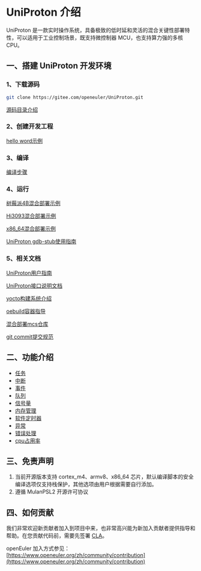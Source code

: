 # UniProton 介绍

UniProton 是一款实时操作系统，具备极致的低时延和灵活的混合关键性部署特性，可以适用于工业控制场景，既支持微控制器 MCU，也支持算力强的多核 CPU。

一、搭建 UniProton 开发环境
----------
### 1、下载源码
```bash
git clone https://gitee.com/openeuler/UniProton.git
```

[源码目录介绍](./doc/design/architecture_design.md)

### 2、创建开发工程

[hello word示例](./doc/getting_started.md)

### 3、编译

[编译步骤](./doc/UniProton_build.md)

### 4、运行

[树莓派4B混合部署示例](./doc/demoUsageGuide/raspi4_demo_usage_guide.md)

[Hi3093混合部署示例](./doc/demoUsageGuide/hi3093_demo_usage_guide.md)

[x86_64混合部署示例](./doc/demoUsageGuide/x86_64_demo_usage_guide.md)

[UniProton gdb-stub使用指南](./doc/gdbstub.md)

### 5、相关文档

[UniProton用户指南](https://docs.openeuler.org/zh/docs/23.09/docs/Embedded/UniProton/UniProton%E7%94%A8%E6%88%B7%E6%8C%87%E5%8D%97-%E6%A6%82%E8%BF%B0.html)

[UniProton接口说明文档](https://docs.openeuler.org/zh/docs/23.09/docs/Embedded/UniProton/UniProton%E6%8E%A5%E5%8F%A3%E8%AF%B4%E6%98%8E.html)

[yocto构建系统介绍](https://openeuler.gitee.io/yocto-meta-openeuler/master/yocto/index.html)

[oebuild容器指导](https://openeuler.gitee.io/yocto-meta-openeuler/master/oebuild/intro.html)

[混合部署mcs仓库](https://gitee.com/openeuler/mcs)

[git commit提交规范](https://openeuler.gitee.io/yocto-meta-openeuler/master/develop_help/commit.html)

二、功能介绍
----------

- [任务](./doc/design/task.md)
- [中断](./doc/design/hwi.md)
- [事件](./doc/design/event.md)
- [队列](./doc/design/queue.md)
- [信号量](./doc/design/sem.md)
- [内存管理](./doc/design/mem.md)
- [软件定时器](./doc/design/timer.md)
- [异常](./doc/design/exc.md)
- [错误处理](./doc/design/err.md)
- [cpu占用率](./doc/design/cpup.md)

三、免责声明
----------
1. 当前开源版本支持 cortex_m4、armv8、x86_64 芯片，默认编译脚本的安全编译选项仅支持栈保护，其他选项由用户根据需要自行添加。
2. 遵循 MulanPSL2 开源许可协议

四、如何贡献
----------
我们非常欢迎新贡献者加入到项目中来，也非常高兴能为新加入贡献者提供指导和帮助。在您贡献代码前，需要先签署 [CLA](https://clasign.osinfra.cn/sign/Z2l0ZWUlMkZvcGVuZXVsZXI=)。

openEuler 加入方式参见：[https://www.openeuler.org/zh/community/contribution](https://www.openeuler.org/zh/community/contribution)
